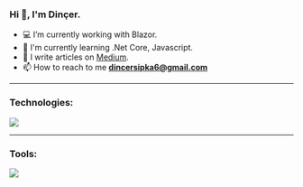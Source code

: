 ### Hi 👋, I'm Dinçer. 

- 💻 I’m currently working with Blazor.
- 🌱 I'm currently learning .Net Core, Javascript.
- 📝 I write articles on [Medium](https://medium.com/@dincersipka).
- 📫 How to reach to me **dincersipka6@gmail.com**

---
### Technologies:
<img src="https://skillicons.dev/icons?i=js,html,css,bootstrap,cs,dotnet,python,git" />

---
### Tools:
<img src="https://skillicons.dev/icons?i=visualstudio,vscode,postman,discord,ps" />
